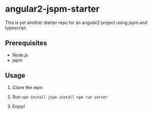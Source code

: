 # angular2-jspm-starter

This is yet another starter repo for an angular2 project using jspm and typescript.

## Prerequisites

* Node.js
* jspm

## Usage

  1. Clone the repo

  2. Run
    ```
    npm install
    jspm install
    npm run server
    ```
  3. Enjoy!
